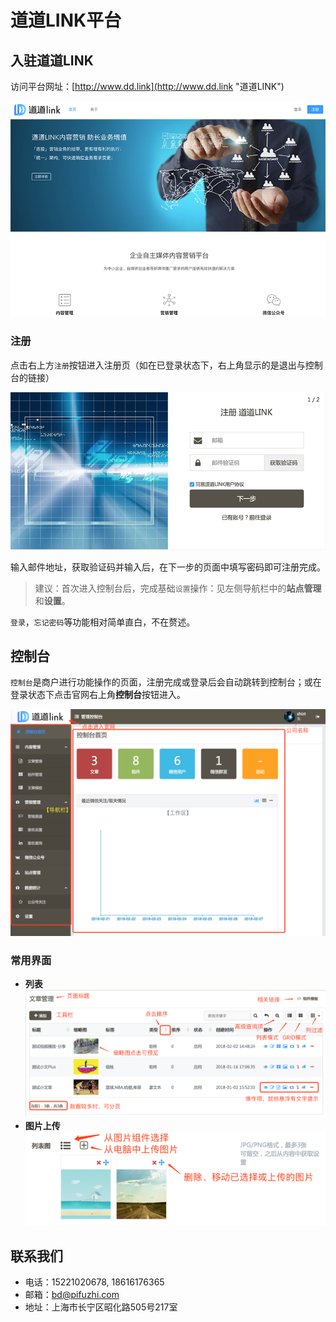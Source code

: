 # 道道LINK平台

## 入驻道道LINK

访问平台网址：[http://www.dd.link](http://www.dd.link "道道LINK")

![](/assets/00homepage.png)

### 注册

点击右上方`注册`按钮进入注册页（如在已登录状态下，右上角显示的是退出与控制台的链接）

![](/assets/01register.png)

输入邮件地址，获取验证码并输入后，在下一步的页面中填写密码即可注册完成。

> 建议：首次进入控制台后，完成基础`设置`操作：见左侧导航栏中的**站点管理**和**设置**。

`登录`，`忘记密码`等功能相对简单直白，不在赘述。

## 控制台

`控制台`是商户进行功能操作的页面，注册完成或登录后会自动跳转到控制台；或在登录状态下点击官网右上角**控制台**按钮进入。

![](/assets/02console.png)

### 常用界面

* **列表**<br>
![](/assets/03ui_list.png)
* **图片上传**<br>
![](/assets/03ui_imageupload.png)

## 联系我们

* 电话：15221020678, 18616176365
* 邮箱：bd@pifuzhi.com
* 地址：上海市长宁区昭化路505号217室



